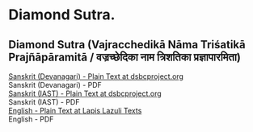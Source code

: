 # Diamond Sutra.

## Diamond Sutra (Vajracchedikā Nāma Triśatikā Prajñāpāramitā / वज्रच्छेदिका नाम त्रिशतिका प्रज्ञापारमिता)

[Sanskrit (Devanagari) - Plain Text at dsbcproject.org](https://www.dsbcproject.org/canon-text/content/403/1863)  
Sanskrit (Devanagari) - PDF  
[Sanskrit (IAST) - Plain Text at dsbcproject.org](https://www.dsbcproject.org/canon-text/content/76/633)  
Sanskrit (IAST) - PDF  
[English - Plain Text at Lapis Lazuli Texts](https://lapislazulitexts.com/tripitaka/T0235-LL-vajracchedika/)  
English - PDF  
